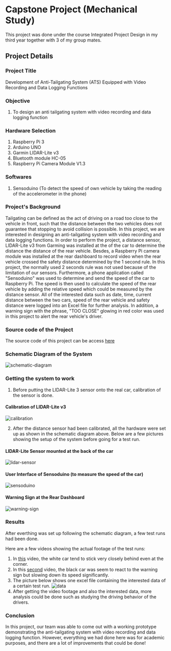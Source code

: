 # Capstone Project (Mechanical Study)

This project was done under the course Integrated Project Design in my third year together with 3 of my group mates. 

## Project Details

### Project Title
Development of Anti-Tailgating System (ATS) Equipped with Video Recording and Data Logging Functions

### Objective
1. To design an anti tailgating system with video recording and data logging function

### Hardware Selection
1. Raspberry Pi 3
2. Arduino UNO
3. Garmin LIDAR-Lite v3
4. Bluetooth module HC-05
5. Raspberry Pi Camera Module V1.3

### Softwares
1. Sensoduino (To detect the speed of own vehicle by taking the reading of the accelerometer in the phone)

### Project's Background
Tailgating can be defined as the act of driving on a road too close to the vehicle in front, such that the distance between the two vehicles does not guarantee that stopping to avoid collision is possible. In this project, we are interested in designing an anti-tailgating system with video recording and data logging functions. In order to perform the project, a distance sensor, LIDAR-Lite v3 from Garming was installed at the of the car to determine the distance the distance of the rear vehicle. Besdes, a Raspberry Pi camera module was installed at the rear dashboard to record video when the rear vehicle crossed the safety distance determined by the 1 second rule. In this project, the normally used 2 seconds rule was not used because of the limitation of our sensors. Furthermore, a phone application called "Sensoduino" was used to determine and send the speed of the car to Raspberry Pi. The speed is then used to calculate the speed of the rear vehicle by adding the relative speed which could be measured by the distance sensor. All of the interested data such as date, time, current distance between the two cars, speed of the rear vehicle and safety distance were logged into an Excel file for further analysis. In addition, a warning sign with the phrase, "TOO CLOSE" glowing in red color was used in this project to alert the rear vehicle's driver.

### Source code of the Project
The source code of this project can be access [here](https://github.com/marcushwz/capstone-project/blob/master/capstone.py)

### Schematic Diagram of the System

![schematic-diagram](schematic-capstone.png)

### Getting the system to work

1. Before putting the LIDAR-Lite 3 sensor onto the real car, calibration of the sensor is done.
#### Calibration of LIDAR-Lite v3
![calibration](calibration.png)

2. After the distance sensor had been calibrated, all the hardware were set up as shown in the schematic diagram above. Below are a few pictures showing the setup of the system before going for a test run.

#### LIDAR-Lite Sensor mounted at the back of the car
![lidar-sensor](lidar-sensor.png)

#### User Interface of Sensoduino (to measure the speed of the car)
![sensoduino](sensoduino.png)

#### Warning Sign at the Rear Dashboard
![warning-sign](warning-sign.png)


### Results
After everthing was set up following the schematic diagram, a few test runs had been done.

Here are a few videos showing the actual footage of the test runs:
1. In [this](https://www.youtube.com/watch?v=BXmaUCFwb60) video, the white car tend to stick very closely behind even at the corner.
2. In this [second](https://www.youtube.com/watch?v=jU64lMRZt8g) video, the black car was seem to react to the warning sign but slowing down its speed significantly.
3. The picture below shows one excel file containing the interested data of a certain test run. 
![data](data.png)
4. After getting the video footage and also the interested data, more analysis could be done such as studying the driving behavior of the drivers.


### Conclusion
In this project, our team was able to come out with a working prototype demonstrating the anti-tailgating system with video recording and data logging function. However, everything we had done here was for academic purposes, and there are a lot of improvements that could be done!







